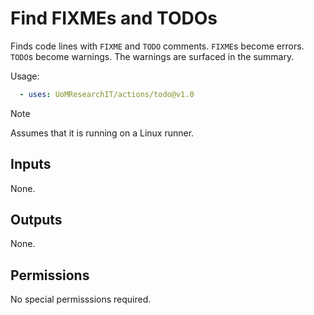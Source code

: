 # Find FIXMEs and TODOs

Finds code lines with `FIXME` and `TODO` comments.
`FIXME`s become errors. `TODO`s become warnings.
The warnings are surfaced in the summary.

Usage:
```yml
  - uses: UoMResearchIT/actions/todo@v1.0
```

> [!NOTE]
> Assumes that it is running on a Linux runner.

## Inputs
None.

## Outputs
None.

## Permissions
No special permisssions required.
